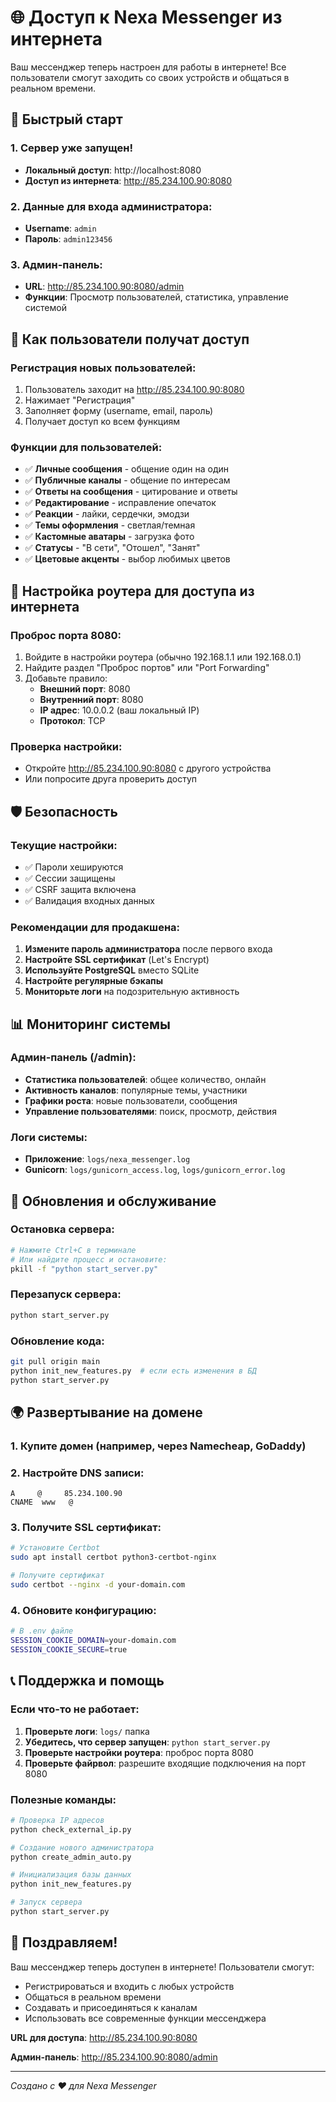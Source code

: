 # 🌐 Доступ к Nexa Messenger из интернета

Ваш мессенджер теперь настроен для работы в интернете! Все пользователи смогут заходить со своих устройств и общаться в реальном времени.

## 🚀 Быстрый старт

### 1. Сервер уже запущен!
- **Локальный доступ**: http://localhost:8080
- **Доступ из интернета**: http://85.234.100.90:8080

### 2. Данные для входа администратора:
- **Username**: `admin`
- **Пароль**: `admin123456`

### 3. Админ-панель:
- **URL**: http://85.234.100.90:8080/admin
- **Функции**: Просмотр пользователей, статистика, управление системой

## 📱 Как пользователи получат доступ

### Регистрация новых пользователей:
1. Пользователь заходит на http://85.234.100.90:8080
2. Нажимает "Регистрация"
3. Заполняет форму (username, email, пароль)
4. Получает доступ ко всем функциям

### Функции для пользователей:
- ✅ **Личные сообщения** - общение один на один
- ✅ **Публичные каналы** - общение по интересам
- ✅ **Ответы на сообщения** - цитирование и ответы
- ✅ **Редактирование** - исправление опечаток
- ✅ **Реакции** - лайки, сердечки, эмодзи
- ✅ **Темы оформления** - светлая/темная
- ✅ **Кастомные аватары** - загрузка фото
- ✅ **Статусы** - "В сети", "Отошел", "Занят"
- ✅ **Цветовые акценты** - выбор любимых цветов

## 🔧 Настройка роутера для доступа из интернета

### Проброс порта 8080:
1. Войдите в настройки роутера (обычно 192.168.1.1 или 192.168.0.1)
2. Найдите раздел "Проброс портов" или "Port Forwarding"
3. Добавьте правило:
   - **Внешний порт**: 8080
   - **Внутренний порт**: 8080
   - **IP адрес**: 10.0.0.2 (ваш локальный IP)
   - **Протокол**: TCP

### Проверка настройки:
- Откройте http://85.234.100.90:8080 с другого устройства
- Или попросите друга проверить доступ

## 🛡️ Безопасность

### Текущие настройки:
- ✅ Пароли хешируются
- ✅ Сессии защищены
- ✅ CSRF защита включена
- ✅ Валидация входных данных

### Рекомендации для продакшена:
1. **Измените пароль администратора** после первого входа
2. **Настройте SSL сертификат** (Let's Encrypt)
3. **Используйте PostgreSQL** вместо SQLite
4. **Настройте регулярные бэкапы**
5. **Мониторьте логи** на подозрительную активность

## 📊 Мониторинг системы

### Админ-панель (/admin):
- **Статистика пользователей**: общее количество, онлайн
- **Активность каналов**: популярные темы, участники
- **Графики роста**: новые пользователи, сообщения
- **Управление пользователями**: поиск, просмотр, действия

### Логи системы:
- **Приложение**: `logs/nexa_messenger.log`
- **Gunicorn**: `logs/gunicorn_access.log`, `logs/gunicorn_error.log`

## 🔄 Обновления и обслуживание

### Остановка сервера:
```bash
# Нажмите Ctrl+C в терминале
# Или найдите процесс и остановите:
pkill -f "python start_server.py"
```

### Перезапуск сервера:
```bash
python start_server.py
```

### Обновление кода:
```bash
git pull origin main
python init_new_features.py  # если есть изменения в БД
python start_server.py
```

## 🌍 Развертывание на домене

### 1. Купите домен (например, через Namecheap, GoDaddy)
### 2. Настройте DNS записи:
```
A     @     85.234.100.90
CNAME  www   @
```

### 3. Получите SSL сертификат:
```bash
# Установите Certbot
sudo apt install certbot python3-certbot-nginx

# Получите сертификат
sudo certbot --nginx -d your-domain.com
```

### 4. Обновите конфигурацию:
```bash
# В .env файле
SESSION_COOKIE_DOMAIN=your-domain.com
SESSION_COOKIE_SECURE=true
```

## 📞 Поддержка и помощь

### Если что-то не работает:
1. **Проверьте логи**: `logs/` папка
2. **Убедитесь, что сервер запущен**: `python start_server.py`
3. **Проверьте настройки роутера**: проброс порта 8080
4. **Проверьте файрвол**: разрешите входящие подключения на порт 8080

### Полезные команды:
```bash
# Проверка IP адресов
python check_external_ip.py

# Создание нового администратора
python create_admin_auto.py

# Инициализация базы данных
python init_new_features.py

# Запуск сервера
python start_server.py
```

## 🎉 Поздравляем!

Ваш мессенджер теперь доступен в интернете! Пользователи смогут:
- Регистрироваться и входить с любых устройств
- Общаться в реальном времени
- Создавать и присоединяться к каналам
- Использовать все современные функции мессенджера

**URL для доступа**: http://85.234.100.90:8080

**Админ-панель**: http://85.234.100.90:8080/admin

---

*Создано с ❤️ для Nexa Messenger*
